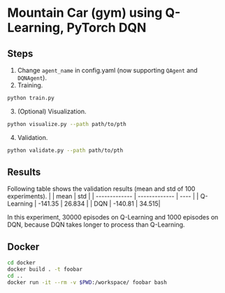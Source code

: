 # Mountain Car (gym) using Q-Learning, PyTorch DQN
## Steps 
1. Change `agent_name` in config.yaml (now supporting `QAgent` and `DQNAgent`).
2. Training.
```bash
python train.py
```
3. (Optional) Visualization.
```bash
python visualize.py --path path/to/pth
```

4. Validation.
```bash
python validate.py --path path/to/pth
```

## Results
Following table shows the validation results (mean and std of 100 experiments).
|  | mean | std |
| ------------- | ------------- | ---- |
| Q-Learning  | -141.35  | 26.834 |
| DQN  | -140.81 | 34.515|

In this experiment, 30000 episodes on Q-Learning and 1000 episodes on DQN, because DQN takes longer to process than Q-Learning.

## Docker
```bash
cd docker
docker build . -t foobar
cd ..
docker run -it --rm -v $PWD:/workspace/ foobar bash
```
